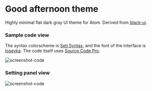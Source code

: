 # Good afternoon theme

Highly minimal flat dark gray UI theme for Atom. Derived from [black-ui](https://github.com/williamtguerra/black-ui).

### Sample code view
The syntax colorscheme is [Seti Syntax](https://github.com/jesseweed/seti-syntax.git), and the font of the interface is [Iosevka](https://github.com/be5invis/Iosevka.git). The code itself uses [Source Code Pro](https://github.com/adobe-fonts/source-code-pro.git).

![screenshot-code](https://github.com/leonard-seydoux/atom-nickel-ui/blob/master/code.tiff)


### Setting panel view
![screenshot-code](https://github.com/leonard-seydoux/atom-nickel-ui/blob/master/settings.tiff)
